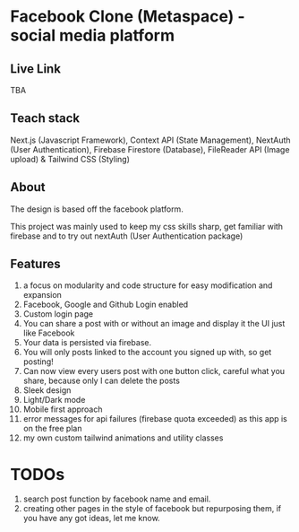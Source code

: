 # Facebook Clone (Metaspace) - social media platform

## Live Link

TBA

## Teach stack

Next.js (Javascript Framework), Context API (State Management), NextAuth (User Authentication), Firebase Firestore (Database), FileReader API (Image upload) & Tailwind CSS (Styling)

## About

The design is based off the facebook platform.

This project was mainly used to keep my css skills sharp, get familiar with firebase and to try out nextAuth (User Authentication package)

## Features

1. a focus on modularity and code structure for easy modification and expansion
1. Facebook, Google and Github Login enabled
1. Custom login page
1. You can share a post with or without an image and display it the UI just like Facebook
1. Your data is persisted via firebase.
1. You will only posts linked to the account you signed up with, so get posting!
1. Can now view every users post with one button click, careful what you share, because only I can delete the posts
1. Sleek design
1. Light/Dark mode
1. Mobile first approach
1. error messages for api failures (firebase quota exceeded) as this app is on the free plan
1. my own custom tailwind animations and utility classes

# TODOs

1. search post function by facebook name and email.
2. creating other pages in the style of facebook but repurposing them, if you have any got ideas, let me know.
